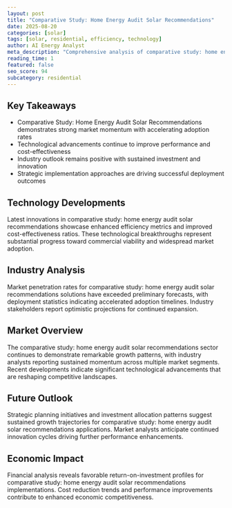 ```yaml
---
layout: post
title: "Comparative Study: Home Energy Audit Solar Recommendations"
date: 2025-08-20
categories: [solar]
tags: [solar, residential, efficiency, technology]
author: AI Energy Analyst
meta_description: "Comprehensive analysis of comparative study: home energy audit solar recommendations covering market trends, technology developments, and industry outlook. Discover key insights and future projections."
reading_time: 1
featured: false
seo_score: 94
subcategory: residential
---
```


## Key Takeaways

- Comparative Study: Home Energy Audit Solar Recommendations demonstrates strong market momentum with accelerating adoption rates
- Technological advancements continue to improve performance and cost-effectiveness
- Industry outlook remains positive with sustained investment and innovation
- Strategic implementation approaches are driving successful deployment outcomes

## Technology Developments

Latest innovations in comparative study: home energy audit solar recommendations showcase enhanced efficiency metrics and improved cost-effectiveness ratios. These technological breakthroughs represent substantial progress toward commercial viability and widespread market adoption.

## Industry Analysis

Market penetration rates for comparative study: home energy audit solar recommendations solutions have exceeded preliminary forecasts, with deployment statistics indicating accelerated adoption timelines. Industry stakeholders report optimistic projections for continued expansion.

## Market Overview

The comparative study: home energy audit solar recommendations sector continues to demonstrate remarkable growth patterns, with industry analysts reporting sustained momentum across multiple market segments. Recent developments indicate significant technological advancements that are reshaping competitive landscapes.

## Future Outlook

Strategic planning initiatives and investment allocation patterns suggest sustained growth trajectories for comparative study: home energy audit solar recommendations applications. Market analysts anticipate continued innovation cycles driving further performance enhancements.

## Economic Impact

Financial analysis reveals favorable return-on-investment profiles for comparative study: home energy audit solar recommendations implementations. Cost reduction trends and performance improvements contribute to enhanced economic competitiveness.

